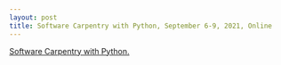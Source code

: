 ```yaml
---
layout: post
title: Software Carpentry with Python, September 6-9, 2021, Online
---
```

[Software Carpentry with Python.](https://esciencecenter-digital-skills.github.io/2021-09-06-swc-gapminder-python-nlesc/)
